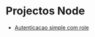 #   Projectos Node

-   [Autenticacao simple com role](https://github.com/Catson28/Node_mysql_auth_basic_roles)